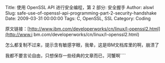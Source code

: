 Title: 使用 OpenSSL API 进行安全编程，第 2 部分: 安全握手
Author: alswl
Slug: safe-use-of-openssl-api-programming-part-2-security-handshake
Date: 2009-03-31 00:00:00
Tags: C, OpenSSL, SSL
Category: Coding

原文链接：[http://www.ibm.com/developerworks/cn/linux/l-openssl2.html](http://www.i
bm.com/developerworks/cn/linux/l-openssl2.html)

怎么都复制不过来，提示含有敏感字眼，我晕，这是IBM文档库里的啊，崩溃了

我都不要言论自由，只想保存一些经典的文章而已，河蟹啊````

